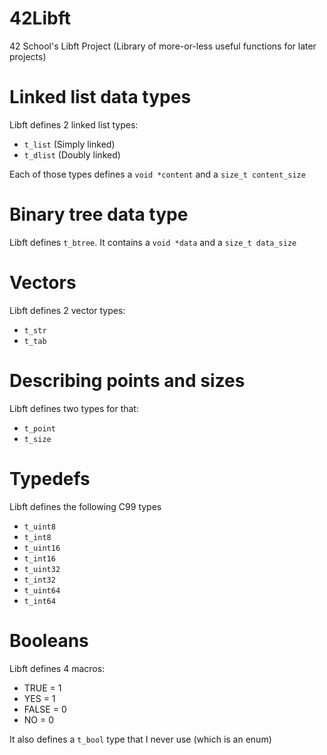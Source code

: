 # 42Libft
42 School's Libft Project (Library of more-or-less useful functions for later projects)

# Linked list data types
Libft defines 2 linked list types:

- `t_list` (Simply linked)
- `t_dlist` (Doubly linked)

Each of those types defines a `void *content` and a `size_t content_size`

# Binary tree data type
Libft defines `t_btree`. It contains a `void *data` and a `size_t data_size`

# Vectors
Libft defines 2 vector types:

- `t_str`
- `t_tab`

# Describing points and sizes
Libft defines two types for that:

- `t_point`
- `t_size`

# Typedefs
Libft defines the following C99 types

- `t_uint8`
- `t_int8`
- `t_uint16`
- `t_int16`
- `t_uint32`
- `t_int32`
- `t_uint64`
- `t_int64`

# Booleans
Libft defines 4 macros:

- TRUE = 1
- YES = 1
- FALSE = 0
- NO = 0

It also defines a `t_bool` type that I never use (which is an enum)
